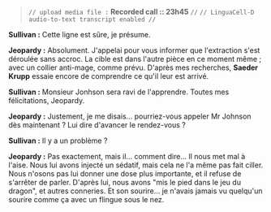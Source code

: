 ﻿> `// upload media file :` **Recorded call :: 23h45** `//`
> `// LinguaCell-D audio-to-text transcript enabled //`

**Sullivan :** Cette ligne est sûre, je présume.

**Jeopardy :** Absolument. J'appelai pour vous informer que l'extraction s'est déroulée sans accroc. La cible est dans l'autre pièce en ce moment même ; avec un collier anti-mage, comme prévu. D'après mes recherches, **Saeder Krupp** essaie encore de comprendre ce qu'il leur est arrivé.

**Sullivan :** Monsieur Jonhson sera ravi de l'apprendre. Toutes mes félicitations, Jeopardy. 

**Jeopardy :** Justement, je me disais... pourriez-vous appeler Mr Johnson dès maintenant ? Lui dire d'avancer le rendez-vous ?

**Sullivan :** Il y a un problème ?

**Jeopardy :** Pas exactement, mais il... comment dire... Il nous met mal à l'aise. Nous lui avons injecté un sédatif, mais cela ne l'a même pas fait ciller. Nous n'osons pas lui donner une dose plus importante, et il refuse de s'arrêter de parler. D'après lui, nous avons "mis le pied dans le jeu du dragon", et autres conneries. Et son sourire... je n'avais jamais vu quelqu'un sourire comme ça avec un flingue sous le nez.
